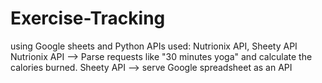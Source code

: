 # Exercise-Tracking
using Google sheets and Python
APIs used: Nutrionix API, Sheety API
Nutrionix API --> Parse requests like "30 minutes yoga" and calculate the calories burned.
Sheety API --> serve Google spreadsheet as an API
